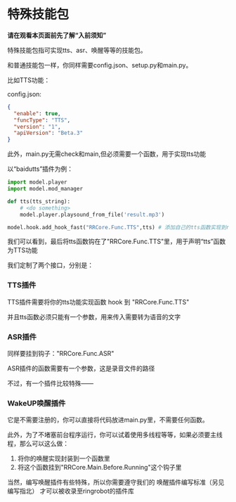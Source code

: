 # 特殊技能包

**请在观看本页面前先了解“入前须知”**

特殊技能包指可实现tts、asr、唤醒等等的技能包。

和普通技能包一样，你同样需要config.json、setup.py和main.py。

比如TTS功能：

config.json:
```json
{
  "enable": true,
  "funcType": "TTS",
  "version": "1",
  "apiVersion": "Beta.3"
}
```

此外，main.py无需check和main,但必须需要一个函数，用于实现tts功能

以“baidutts”插件为例：

```python
import model.player
import model.mod_manager

def tts(tts_string):
    # <do something>
    model.player.playsound_from_file('result.mp3')

model.hook.add_hook_fast("RRCore.Func.TTS",tts) # 添加自己的tts函数实现到rrx系统中
```

我们可以看到，最后将tts函数钩在了"RRCore.Func.TTS"里，用于声明“tts”函数为TTS功能

我们定制了两个接口，分别是：

### TTS插件

TTS插件需要将你的tts功能实现函数 hook 到 "RRCore.Func.TTS"

并且tts函数必须只能有一个参数，用来传入需要转为语音的文字

### ASR插件

同样要挂到钩子："RRCore.Func.ASR"

ASR插件的函数需要有一个参数，这是录音文件的路径

不过，有一个插件比较特殊——

### WakeUP唤醒插件

它是不需要注册的，你可以直接将代码放进main.py里，不需要任何函数。

此外，为了不堵塞前台程序运行，你可以试着使用多线程等等，如果必须要主线程，那么可以这么做：

1. 将你的唤醒实现封装到一个函数里
2. 将这个函数挂到"RRCore.Main.Before.Running"这个钩子里

当然，编写唤醒插件有些特殊，所以你需要遵守我们的 唤醒插件编写标准（另见编写指北） 才可以被收录至ringrobot的插件库
